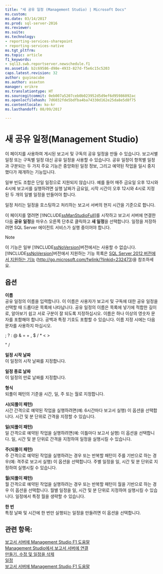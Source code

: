 ```yaml
---
title: "새 공유 일정 (Management Studio) | Microsoft Docs"
ms.custom: 
ms.date: 03/14/2017
ms.prod: sql-server-2016
ms.reviewer: 
ms.suite: 
ms.technology:
- reporting-services-sharepoint
- reporting-services-native
ms.tgt_pltfrm: 
ms.topic: article
f1_keywords:
- sql13.swb.reportserver.newschedule.f1
ms.assetid: b2c69586-d98e-4933-827d-f5e6c15c5203
caps.latest.revision: 32
author: guyinacube
ms.author: asaxton
manager: erikre
ms.translationtype: HT
ms.sourcegitcommit: 0eb007a5207ceb0b023952d5d9ef6d95986092ac
ms.openlocfilehash: 7d6032fde5bdfba4ba74330d162e25da8e5d8f75
ms.contentlocale: ko-kr
ms.lasthandoff: 08/09/2017

---
```

# <a name="new-shared-schedule-management-studio"></a>새 공유 일정(Management Studio)
  이 페이지를 사용하여 게시된 보고서 및 구독의 공유 일정을 만들 수 있습니다. 보고서별 일정 또는 구독별 일정 대신 공유 일정을 사용할 수 있습니다. 공유 일정이 항목별 일정과 구분되는 두 가지 주요 기능은 중앙화된 일정 정보, 그리고 예약된 작업을 일시 중지했다가 재개하는 기능입니다.  
  
 일부 빈도 조합은 단일 일정으로 지원되지 않습니다. 예를 들어 매주 금요일 오후 12시와 4시에 보고서를 실행하려면 실행 날짜가 금요일, 시작 시간이 오후 12시와 4시로 지정된 두 개의 일별 일정을 만들어야 합니다.  
  
 일정 처리는 일정을 호스팅하고 처리하는 보고서 서버의 현지 시간을 기준으로 합니다.  
  
 이 페이지를 열려면 [!INCLUDE[ssManStudioFull](../../includes/ssmanstudiofull-md.md)]를 시작하고 보고서 서버에 연결한 다음 **공유 일정**을 마우스 오른쪽 단추로 클릭하고 **새 일정**을 선택합니다. 일정을 저장하려면 SQL Server 에이전트 서비스가 실행 중이어야 합니다.  
  
> [!NOTE]  
>  이 기능은 일부 [!INCLUDE[ssNoVersion](../../includes/ssnoversion-md.md)]버전에서는 사용할 수 없습니다. [!INCLUDE[ssNoVersion](../../includes/ssnoversion-md.md)]버전에서 지원하는 기능 목록은 [SQL Server 2012 버전에서 지원하는 기능](http://go.microsoft.com/fwlink/?linkid=232473) (http://go.microsoft.com/fwlink/?linkid=232473)을 참조하세요.  
  
## <a name="options"></a>옵션  
 **이름**  
 공유 일정의 이름을 입력합니다. 이 이름은 사용자가 보고서 및 구독에 대한 공유 일정을 선택할 때 드롭다운 목록에 나타납니다. 공유 일정의 이름은 목록에 넣기에 적합한 길이로, 알아보기 쉽고 서로 구분이 잘 되도록 지정하십시오. 이름은 하나 이상의 영숫자 문자를 포함해야 합니다. 공백과 특정 기호도 포함할 수 있습니다. 이름 지정 시에는 다음 문자를 사용하지 마십시오.  
  
 ; ? : @ & = + , $ / * < >  
  
 " /  
  
 **일정 시작 날짜**  
 이 일정의 시작 날짜를 지정합니다.  
  
 **일정 종료 날짜**  
 이 일정의 만료 날짜를 지정합니다.  
  
 **형식**  
 되풀이 패턴의 기준을 시간, 일, 주 또는 월로 지정합니다.  
  
 **시(되풀이 패턴)**  
 시간 간격으로 예약된 작업을 실행하려면(예: 6시간마다 보고서 실행) 이 옵션을 선택합니다. 시간 및 분 단위로 간격을 지정할 수 있습니다.  
  
 **일(되풀이 패턴)**  
 일 간격으로 예약된 작업을 실행하려면(예: 이틀마다 보고서 실행) 이 옵션을 선택합니다. 일, 시간 및 분 단위로 간격을 지정하여 일정을 실행시킬 수 있습니다.  
  
 **주(되풀이 패턴)**  
 주 간격으로 예약된 작업을 실행하려는 경우 또는 반복할 패턴이 주를 기반으로 하는 경우(예: 격주로 보고서 실행) 이 옵션을 선택합니다. 주별 일정을 일, 시간 및 분 단위로 지정하여 실행시킬 수 있습니다.  
  
 **월(되풀이 패턴)**  
 월 간격으로 예약된 작업을 실행하려는 경우 또는 반복할 패턴이 월을 기반으로 하는 경우 이 옵션을 선택합니다. 월별 일정을 일, 시간 및 분 단위로 지정하여 실행시킬 수 있습니다. 일정에서 특정 월을 생략할 수 있습니다.  
  
 **한 번**  
 특정 날짜 및 시간에 한 번만 실행되는 일정을 만들려면 이 옵션을 선택합니다.  
  
## <a name="see-also"></a>관련 항목:  
 [보고서 서버에 Management Studio F1 도움말](../../reporting-services/tools/report-server-in-management-studio-f1-help.md)   
 [Management Studio에서 보고서 서버에 연결](../../reporting-services/tools/connect-to-a-report-server-in-management-studio.md)   
 [만들기, 수정 및 일정을 삭제](../../reporting-services/subscriptions/create-modify-and-delete-schedules.md)   
 [일정](../../reporting-services/subscriptions/schedules.md)   
 [보고서 서버에 Management Studio F1 도움말](../../reporting-services/tools/report-server-in-management-studio-f1-help.md)  
  
  

